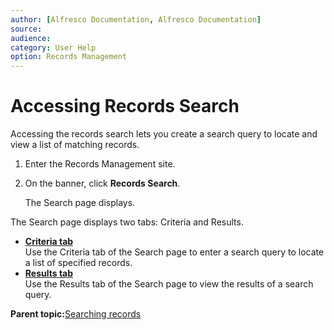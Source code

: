 ```yaml
---
author: [Alfresco Documentation, Alfresco Documentation]
source: 
audience: 
category: User Help
option: Records Management
---
```


# Accessing Records Search

Accessing the records search lets you create a search query to locate and view a list of matching records.

1.  Enter the Records Management site.

2.  On the banner, click **Records Search**.

    The Search page displays.


The Search page displays two tabs: Criteria and Results.

-   **[Criteria tab](../concepts/rm-search-criteriatab.md)**  
Use the Criteria tab of the Search page to enter a search query to locate a list of specified records.
-   **[Results tab](../concepts/rm-search-resultstab.md)**  
Use the Results tab of the Search page to view the results of a search query.

**Parent topic:**[Searching records](../concepts/rm-search.md)

